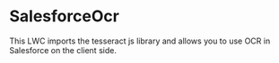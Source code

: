# SalesforceOcr
This LWC imports the tesseract js library and allows you to use OCR in Salesforce on the client side.
